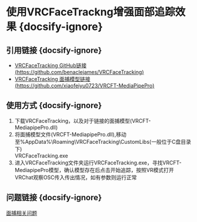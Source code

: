 # 使用VRCFaceTrackng增强面部追踪效果 {docsify-ignore}
## 引用链接 {docsify-ignore}
- [VRCFaceTracking GitHub链接(https://github.com/benaclejames/VRCFaceTracking)](https://github.com/benaclejames/VRCFaceTracking)
- [VRCFaceTracking 面捕模型链接(https://github.com/xiaofeiyu0723/VRCFT-MediaPipePro)](https://github.com/xiaofeiyu0723/VRCFT-MediaPipePro)

## 使用方式 {docsify-ignore}
1. 下载VRCFaceTracking，以及对于链接的面捕模型(VRCFT-MediapipePro.dll)
2. 将面捕模型文件(VRCFT-MediapipePro.dll),移动至%AppData%\Roaming\VRCFaceTracking\CustomLibs(一般位于C盘目录下)<br>VRCFaceTracking.exe
3. 进入VRCFaceTracking文件夹运行VRCFaceTracking.exe，寻找VRCFT-MediapipePro模型，确认模型存在后点击开始追踪，按照VR模式打开VRChat观察OSC传入传出情况，如有参数则运行正常

## 问题链接 {docsify-ignore}
 [面捕相关问题](/zh-cn/problems.md#面捕常见问题) 